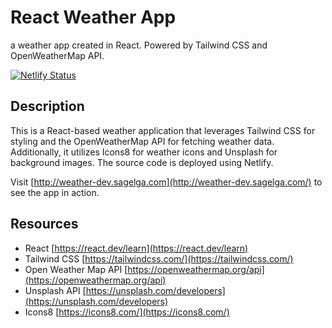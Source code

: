 # React Weather App

a weather app created in React. Powered by Tailwind CSS and OpenWeatherMap API.

[![Netlify Status](https://api.netlify.com/api/v1/badges/ee9346dd-9372-4b34-851e-ee7d4f2689d0/deploy-status)](https://app.netlify.com/sites/frabjous-dusk-79cc84/deploys)

## Description

This is a React-based weather application that leverages Tailwind CSS for styling and the OpenWeatherMap API for fetching weather data. Additionally, it utilizes Icons8 for weather icons and Unsplash for background images. The source code is deployed using Netlify.

Visit [http://weather-dev.sagelga.com](http://weather-dev.sagelga.com/) to see the app in action.

## Resources

-   React [https://react.dev/learn](https://react.dev/learn)
-   Tailwind CSS [https://tailwindcss.com/](https://tailwindcss.com/)
-   Open Weather Map API [https://openweathermap.org/api](https://openweathermap.org/api)
-   Unsplash API [https://unsplash.com/developers](https://unsplash.com/developers)
-   Icons8 [https://icons8.com/](https://icons8.com/)

